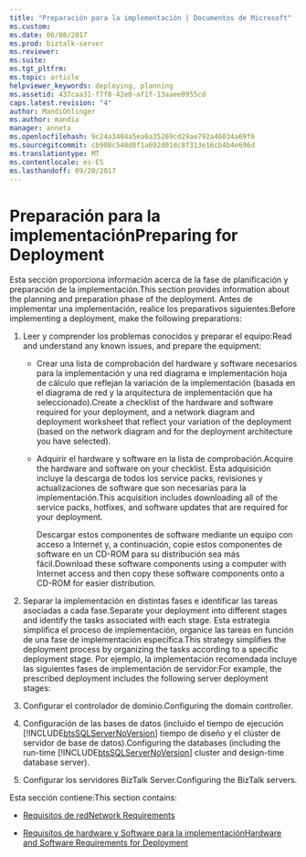 ```yaml
---
title: "Preparación para la implementación | Documentos de Microsoft"
ms.custom: 
ms.date: 06/08/2017
ms.prod: biztalk-server
ms.reviewer: 
ms.suite: 
ms.tgt_pltfrm: 
ms.topic: article
helpviewer_keywords: deploying, planning
ms.assetid: 437caa31-f7f8-42e0-af1f-13aaee0955cd
caps.latest.revision: "4"
author: MandiOhlinger
ms.author: mandia
manager: anneta
ms.openlocfilehash: 9c24a3404a5ea6a35269cd29ae792a46034a69f6
ms.sourcegitcommit: cb908c540d8f1a692d01dc8f313e16cb4b4e696d
ms.translationtype: MT
ms.contentlocale: es-ES
ms.lasthandoff: 09/20/2017
---
```

# <a name="preparing-for-deployment"></a><span data-ttu-id="64933-102">Preparación para la implementación</span><span class="sxs-lookup"><span data-stu-id="64933-102">Preparing for Deployment</span></span>
<span data-ttu-id="64933-103">Esta sección proporciona información acerca de la fase de planificación y preparación de la implementación.</span><span class="sxs-lookup"><span data-stu-id="64933-103">This section provides information about the planning and preparation phase of the deployment.</span></span> <span data-ttu-id="64933-104">Antes de implementar una implementación, realice los preparativos siguientes:</span><span class="sxs-lookup"><span data-stu-id="64933-104">Before implementing a deployment, make the following preparations:</span></span>  
  
1.  <span data-ttu-id="64933-105">Leer y comprender los problemas conocidos y preparar el equipo:</span><span class="sxs-lookup"><span data-stu-id="64933-105">Read and understand any known issues, and prepare the equipment:</span></span>  
  
    -   <span data-ttu-id="64933-106">Crear una lista de comprobación del hardware y software necesarios para la implementación y una red diagrama e implementación hoja de cálculo que reflejan la variación de la implementación (basada en el diagrama de red y la arquitectura de implementación que ha seleccionado).</span><span class="sxs-lookup"><span data-stu-id="64933-106">Create a checklist of the hardware and software required for your deployment, and a network diagram and deployment worksheet that reflect your variation of the deployment (based on the network diagram and for the deployment architecture you have selected).</span></span>  
  
    -   <span data-ttu-id="64933-107">Adquirir el hardware y software en la lista de comprobación.</span><span class="sxs-lookup"><span data-stu-id="64933-107">Acquire the hardware and software on your checklist.</span></span> <span data-ttu-id="64933-108">Esta adquisición incluye la descarga de todos los service packs, revisiones y actualizaciones de software que son necesarias para la implementación.</span><span class="sxs-lookup"><span data-stu-id="64933-108">This acquisition includes downloading all of the service packs, hotfixes, and software updates that are required for your deployment.</span></span>  
  
         <span data-ttu-id="64933-109">Descargar estos componentes de software mediante un equipo con acceso a Internet y, a continuación, copie estos componentes de software en un CD-ROM para su distribución sea más fácil.</span><span class="sxs-lookup"><span data-stu-id="64933-109">Download these software components using a computer with Internet access and then copy these software components onto a CD-ROM for easier distribution.</span></span>  
  
2.  <span data-ttu-id="64933-110">Separar la implementación en distintas fases e identificar las tareas asociadas a cada fase.</span><span class="sxs-lookup"><span data-stu-id="64933-110">Separate your deployment into different stages and identify the tasks associated with each stage.</span></span> <span data-ttu-id="64933-111">Esta estrategia simplifica el proceso de implementación, organice las tareas en función de una fase de implementación específica.</span><span class="sxs-lookup"><span data-stu-id="64933-111">This strategy simplifies the deployment process by organizing the tasks according to a specific deployment stage.</span></span> <span data-ttu-id="64933-112">Por ejemplo, la implementación recomendada incluye las siguientes fases de implementación de servidor:</span><span class="sxs-lookup"><span data-stu-id="64933-112">For example, the prescribed deployment includes the following server deployment stages:</span></span>  
  
3.  <span data-ttu-id="64933-113">Configurar el controlador de dominio.</span><span class="sxs-lookup"><span data-stu-id="64933-113">Configuring the domain controller.</span></span>  
  
4.  <span data-ttu-id="64933-114">Configuración de las bases de datos (incluido el tiempo de ejecución [!INCLUDE[btsSQLServerNoVersion](../../includes/btssqlservernoversion-md.md)] tiempo de diseño y el clúster de servidor de base de datos).</span><span class="sxs-lookup"><span data-stu-id="64933-114">Configuring the databases (including the run-time [!INCLUDE[btsSQLServerNoVersion](../../includes/btssqlservernoversion-md.md)] cluster and design-time database server).</span></span>  
  
5.  <span data-ttu-id="64933-115">Configurar los servidores BizTalk Server.</span><span class="sxs-lookup"><span data-stu-id="64933-115">Configuring the BizTalk servers.</span></span>  
  
 <span data-ttu-id="64933-116">Esta sección contiene:</span><span class="sxs-lookup"><span data-stu-id="64933-116">This section contains:</span></span>  
  
-   [<span data-ttu-id="64933-117">Requisitos de red</span><span class="sxs-lookup"><span data-stu-id="64933-117">Network Requirements</span></span>](../../adapters-and-accelerators/accelerator-swift/network-requirements.md)  
  
-   [<span data-ttu-id="64933-118">Requisitos de hardware y Software para la implementación</span><span class="sxs-lookup"><span data-stu-id="64933-118">Hardware and Software Requirements for Deployment</span></span>](../../adapters-and-accelerators/accelerator-swift/hardware-and-software-requirements-for-deployment.md)
